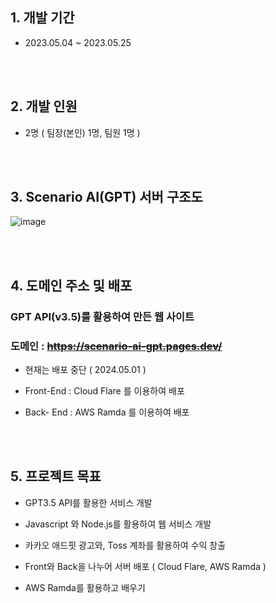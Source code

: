 ## 1. 개발 기간
* 2023.05.04 ~ 2023.05.25

<br/><br/>

## 2. 개발 인원
* 2명 ( 팀장(본인) 1명, 팀원 1명 )

<br/><br/>

## 3. Scenario AI(GPT) 서버 구조도
![image](https://github.com/JeonDaehong/VariousAI_Project/assets/90895144/310345de-62ff-4db0-915b-6abf67442ba2)

<br/><br/>

## 4. 도메인 주소 및 배포

### GPT API(v3.5)를 활용하여 만든 웹 사이트

### 도메인 : ~~https://scenario-ai-gpt.pages.dev/~~
 
 - 현재는 배포 중단 ( 2024.05.01 )
 
 - Front-End : Cloud Flare 를 이용하여 배포
 
 - Back- End : AWS Ramda 를 이용하여 배포

<br/><br/>

## 5. 프로젝트 목표
 - GPT3.5 API를 활용한 서비스 개발
   
 - Javascript 와 Node.js를 활용하여 웹 서비스 개발
   
 - 카카오 애드핏 광고와, Toss 계좌를 활용하여 수익 창출
   
 - Front와 Back을 나누어 서버 배포 ( Cloud Flare, AWS Ramda )
   
 - AWS Ramda를 활용하고 배우기
